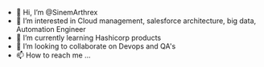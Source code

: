 - 👋 Hi, I’m @SinemArthrex
- 👀 I’m interested in Cloud management, salesforce architecture, big data, Automation Engineer 
- 🌱 I’m currently learning Hashicorp products
- 💞️ I’m looking to collaborate on Devops and QA's
- 📫 How to reach me ...

<!---
SinemArthrex/SinemArthrex is a ✨ special ✨ repository because its `README.md` (this file) appears on your GitHub profile.
You can click the Preview link to take a look at your changes.
--->
